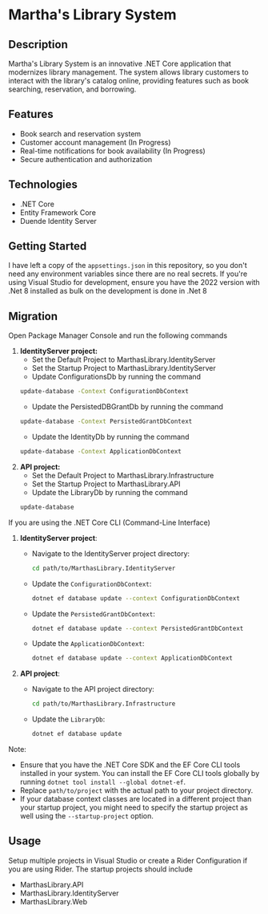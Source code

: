 # Martha's Library System

## Description
Martha's Library System is an innovative .NET Core application that modernizes library management. The system allows library customers to interact with the library's catalog online, providing features such as book searching, reservation, and borrowing.

## Features
- Book search and reservation system
- Customer account management (In Progress)
- Real-time notifications for book availability (In Progress)
- Secure authentication and authorization

## Technologies
- .NET Core
- Entity Framework Core
- Duende Identity Server

## Getting Started
I have left a copy of the `appsettings.json` in this repository, so you don't need any environment variables since there are no real secrets.
If you're using Visual Studio for development, ensure you have the 2022 version with .Net 8 installed as bulk on the development is done in .Net 8

## Migration
Open Package Manager Console and run the following commands
1. **IdentityServer project:**
   - Set the Default Project to MarthasLibrary.IdentityServer
   - Set the Startup Project to MarthasLibrary.IdentityServer
   - Update ConfigurationsDb by running the command  
    ```bash
    update-database -Context ConfigurationDbContext
    ```
   - Update the PersistedDBGrantDb by running the command 
    ```bash
    update-database -Context PersistedGrantDbContext
    ```
   - Update the IdentityDb by running the command 
    ```bash
    update-database -Context ApplicationDbContext
    ```
2. **API project:**
   - Set the Default Project to MarthasLibrary.Infrastructure
   - Set the Startup Project to MarthasLibrary.API
   - Update the LibraryDb by running the command 
    ```bash
    update-database
    ```

If you are using the .NET Core CLI (Command-Line Interface)
1. **IdentityServer project**:
   - Navigate to the IdentityServer project directory:
     ```bash
     cd path/to/MarthasLibrary.IdentityServer
     ```
   - Update the `ConfigurationDbContext`:
     ```bash
     dotnet ef database update --context ConfigurationDbContext
     ```
   - Update the `PersistedGrantDbContext`:
     ```bash
     dotnet ef database update --context PersistedGrantDbContext
     ```
   - Update the `ApplicationDbContext`:
     ```bash
     dotnet ef database update --context ApplicationDbContext
     ```

2. **API project**:
   - Navigate to the API project directory:
     ```bash
     cd path/to/MarthasLibrary.Infrastructure
     ```
   - Update the `LibraryDb`:
     ```bash
     dotnet ef database update
     ```

Note: 
- Ensure that you have the .NET Core SDK and the EF Core CLI tools installed in your system. You can install the EF Core CLI tools globally by running `dotnet tool install --global dotnet-ef`.
- Replace `path/to/project` with the actual path to your project directory.
- If your database context classes are located in a different project than your startup project, you might need to specify the startup project as well using the `--startup-project` option.

## Usage
Setup multiple projects in Visual Studio or create a Rider Configuration if you are using Rider.
The startup projects should include
- MarthasLibrary.API
- MarthasLibrary.IdentityServer
- MarthasLibrary.Web



